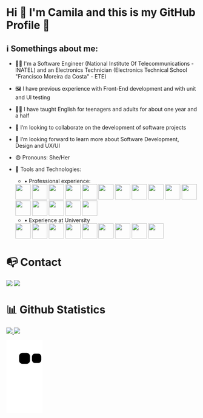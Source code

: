 # Hi 👋 I'm Camila and this is my GitHub Profile 🚀
<!--
**CamilaCSilva/CamilaCSilva** is a ✨ _special_ ✨ repository because its `README.md` (this file) appears on your GitHub profile.

Here are some ideas to get you started:
-->
<!--
- 🔭 I’m currently working on ...
- 🌱 I’m currently learning ..
-->

## ℹ️ Somethings about me:
- 👩‍💻 I'm a Software Engineer (National Institute Of Telecommunications -INATEL) and an Electronics Technician (Electronics Technical School "Francisco Moreira da Costa" - ETE)
- 🖼️ I have previous experience with Front-End development and with unit and UI testing
- 👩‍🏫 I have taught English for teenagers and adults for about one year and a half
- 👯 I’m looking to collaborate on the development of software projects 
- 🤔 I’m looking forward to learn more about Software Development, Design and UX/UI
- 😄 Pronouns: She/Her
- 🔧 Tools and Technologies:
  - • Professional experience:
   <img src="https://cdn.jsdelivr.net/gh/devicons/devicon/icons/vscode/vscode-original.svg" width="40" height="40"/>
   <img src="https://cdn.jsdelivr.net/gh/devicons/devicon/icons/github/github-original.svg" width="40" height="40"/>
   <img src="https://cdn.jsdelivr.net/gh/devicons/devicon/icons/git/git-original.svg" width="40" height="40"/>
   <img src="https://cdn.jsdelivr.net/gh/devicons/devicon/icons/npm/npm-original-wordmark.svg" width="40" height="40"/>
   <img src="https://cdn.jsdelivr.net/gh/devicons/devicon/icons/jira/jira-original.svg" width="40" height="40"/>
  
   <img src="https://cdn.jsdelivr.net/gh/devicons/devicon/icons/html5/html5-original.svg" width="40" height="40"/>
   <img src="https://cdn.jsdelivr.net/gh/devicons/devicon/icons/css3/css3-original.svg" width="40" height="40"/>
   <img src="https://cdn.jsdelivr.net/gh/devicons/devicon/icons/bootstrap/bootstrap-original.svg" width="40" height="40"/>
   <img src="https://cdn.jsdelivr.net/gh/devicons/devicon/icons/sass/sass-original.svg" width="40" height="40"/>
      
   <img src="https://cdn.jsdelivr.net/gh/devicons/devicon/icons/angularjs/angularjs-original.svg" width="40" height="40"/>
  
   <img src="https://cdn.jsdelivr.net/gh/devicons/devicon/icons/typescript/typescript-original.svg" width="40" height="40"/>
   <img src="https://cdn.jsdelivr.net/gh/devicons/devicon/icons/javascript/javascript-original.svg" width="40" height="40"/>
   <img src="https://cdn.jsdelivr.net/gh/devicons/devicon/icons/jquery/jquery-original.svg" width="40" height="40"/>
          
  
   <img src="https://cdn.jsdelivr.net/gh/devicons/devicon/icons/jasmine/jasmine-plain.svg" width="40" height="40"/>
   <img src="https://cdn.jsdelivr.net/gh/devicons/devicon/icons/karma/karma-original.svg" width="40" height="40"/>       
    
   <img src="https://cdn.jsdelivr.net/gh/devicons/devicon/icons/figma/figma-original.svg" width="40" height="40"/>

  - • Experience at University
  <img src="https://cdn.jsdelivr.net/gh/devicons/devicon/icons/python/python-original.svg" width="40" height="40"/>
  <img src="https://cdn.jsdelivr.net/gh/devicons/devicon/icons/numpy/numpy-original.svg" width="40" height="40"/>
  <img src="https://cdn.jsdelivr.net/gh/devicons/devicon/icons/pandas/pandas-original.svg" width="40" height="40"/>     

  <img src="https://cdn.jsdelivr.net/gh/devicons/devicon/icons/jupyter/jupyter-original.svg" width="40" height="40"/>
  
  <img src="https://cdn.jsdelivr.net/gh/devicons/devicon/icons/react/react-original.svg" width="40" height="40"/>

  <img src="https://cdn.jsdelivr.net/gh/devicons/devicon/icons/mongodb/mongodb-original.svg" width="40" height="40"/>
  <img src="https://cdn.jsdelivr.net/gh/devicons/devicon/icons/mysql/mysql-original.svg" width="40" height="40"/>
  <img src="https://cdn.jsdelivr.net/gh/devicons/devicon/icons/neo4j/neo4j-original.svg" width="40" height="40"/>

  <img src="https://cdn.jsdelivr.net/gh/devicons/devicon/icons/trello/trello-plain.svg" width="40" height="40"/>
          
          
# 📭 Contact 
<a href = "mailto:camiladecs28@gmail.com"><img loading="lazy" src="https://img.shields.io/badge/Gmail-D14836?style=for-the-badge&logo=gmail&logoColor=white" target="_blank"></a>
<a href="https://www.linkedin.com/in/camila-silva-053800224" target="_blank"><img loading="lazy" src="https://img.shields.io/badge/-LinkedIn-%230077B5?style=for-the-badge&logo=linkedin&logoColor=white" target="_blank"></a> 
          
# 📊 Github Statistics 
<div> 
  <a href="https://github.com/CamilaCSilva"> 
  <img loading="lazy" height="180em" src="https://github-readme-stats.vercel.app/api/top-langs/?username=CamilaCSilva&layout=compact&langs_count=7&theme=dracula"/> 
  <img loading="lazy" height="180em" src="https://github-readme-stats.vercel.app/api?username=CamilaCSilva&show_icons=true&theme=dracula&include_all_commits=true&count_private=true"/> 
  </div>
          
![Snake animation](https://github.com/CamilaCSilva/CamilaCSilva/blob/output/github-contribution-grid-snake.svg)          



